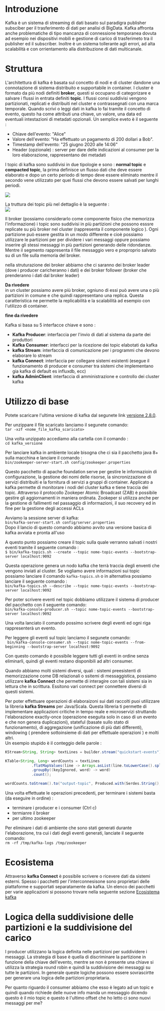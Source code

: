 # Introduzione 
Kafka è un sistema di streaming di dati basato sul paradigra publisher subsciber per il trasferimento di dati per analisi di BigData. Kafka affronta anche problematiche di tipo mancanza di connessione temporanea dovuta ad esempio nei dispositivi mobili e gestione di carico di trasferimeto tra il publisher ed il subscriber. Inoltre è un sistema tollerante agli errori, ad alta scalabilità e con orrientamento alla distribuzione di dati multicanale.

# Struttura 

L'architettura di kafka è basata sul concetto di nodi e di cluster dandone una connotazione di sistema distribuito e supportabile in container.
I cluster è formato da più nodi definiti **broker**, questi si occupano di categorizare e salvare i flussi in entrata definiti **topic**.
I flussi consi suddivisi vengono partizionati, replicati e distribuiti nel cluster e contrassegnati con una marca temporale.
Quando scrivi o leggi dati in kafka lo fai tramite il concetto di evento, questo ha come attributi una chiave, un valore, una data ed eventuali intestazioni di metadati opzionali.
Un semplice eveto è il seguente :
+ Chiave dell'evento: "Alice"
+ Valore dell'evento: "Ha effettuato un pagamento di 200 dollari a Bob".
+ Timestamp dell'evento: "25 giugno 2020 alle 14:06"
+ Header (opzionale) : server per dare delle indicazioni al consumer per la loro elaborazione, rappresentano dei metadati 

I topic di kafka sono suddivisi in due tipologie e sono : **normal topic** e **compacted topic**, la prima definisce un flusso dati che deve essere elaborato e dopo un certo periodo di tempo deve essere eliminato mentre il secondo vene utilizzato per quei flussi che devono essere salvati per lunghi periodi. 

![](../../immagini/StrutturaKafka.png)

La truttura dei topic più nel dettaglio è la seguente :  
![](../immagini/apache-kafka-architecture-fundamentals-explained-13-638.jpg)

Il broker (possiamo considerarlo come componente fisico che memorizza l'informazione) i topic sono suddivisi in più partizioni che possono esssre replicate su più broker nel cluster (rappresenta il componente logico ).
Ogni partizione può essere gestita in un modo differente e cioè possiamo utilizzare le partizioni per per dividere i vari messaggi oppure possiamo inserire gli stessi messaggi in più partizioni generando delle ridondanze. 
Mentre il segmento rappresenta il file messaggio vero e proproprio salvato su di un file sulla memoria del broker.

nella struturazione dei broker abbiamo che ci saranno dei broker leader (dove i producer caricheranno i dati) e dei broker follower (broker che prenderanno i dati dal broker leader)

**Da rivedere**  
in un cluster possiamo avere più broker, ogniuno di essi può avere una o più partizioni in comune e che quindi rappresentano una replica.  Questa caratteristica ne permette la replicabilità e la scalabilità ad esempio con l'utilizzo di container.

**fine da rivedere**

Kafka si basa su 5 interfacce chiave e sono :
+ **Kafka Producer**: interfaccia per l'invio di dati al sistema da parte dei produttori
+ **Kafka Consumer**: interfacci per la ricezione dei topic elabotati da kafka
+ **kafka Stream**: interfaccia di comunicazione per i programmi che devono elaborare lo stream 
+ **kafka Connect**: interfaccia per collegare sistemi esistenti (esegue il funzionamento di producer e consumer tra sistemi che implementano gia kafka di default es influxdb, ecc)
+ **kafka AdminClient**: interfaccia di amministrazione e controllo dei cluster kafka

# Utilizzo di base

Potete scaricare l'ultima versione di kafka dal segunete link [versione 2.8.0](https://downloads.apache.org/kafka/2.8.0/kafka_2.13-2.8.0.tgz).

Per unzippare il file scaricato lanciamo il segunete comando:  
`tar -xzf <nome_file_kafka_scaricato>`  

Una volta unzippato accediamo alla cartella con il comando :  
`cd kafka_versione`  

Per lanciare kafka in ambiente locale bisogna che ci sia il pacchetto java 8+ sulla macchina e lanciare il comando :  
`bin/zookeeper-server-start.sh config/zookeeper.properties`  

Questo pacchetto di apache foundation serve per gestire le informazioin di configurazione, la gestione dei nomi delle risorse, la sincronizzazione di servizi distribuiti e la fornitura di servizi a gruppi di container. Applicato a kafka permette di monitorare i nodi del cluster kafka e tiene traccia dei topic. Attraverso il protocollo Zookeper Atomic Broadcast (ZAB) è possibile gestire gli aggiornamenti in maniera ordinata.
Zookeper si utilizza anche per la gestione di fallimenti nel passaggio di informazioni, il suo recovery ed in fine per la gestione degli accessi ACLs

Avviamo la sessione server di kafka:  
`bin/kafka-server-start.sh config/server.properties`  
Dopo il lancio di questo comando abbiamo avvito una versione basica di kafka avviata e pronta all'uso

A questo punto possiamo creare il topic sulla quale verranno salvati i nostri eventi tramite il seguente comando :  
`$ bin/kafka-topics.sh --create --topic nome-topic-events --bootstrap-server localhost:9092`  

Questa operazione genera un nodo kafka che terrà traccia degli enventi che vengono inviati al cluster.  Se vogliamo avere informazioni sui topic possiamo lanciare il comando `kafka-topics.sh` o in alternativa possiamo lanciare il seguente comando :  
`bin/kafka-topics.sh --describe --topic nome-topic-events --bootstrap-server localhost:9092`  

Per poter scrivere eventi nel topic dobbiamo utilizzare il sistema di producer del pacchetto con il seguente comando:  
`bin/kafka-console-producer.sh --topic nome-topic-events --bootstrap-server localhost:9092`  

Una volta lanciato il comando possimo scrivere degli eventi ed ogni riga rappresenterà un evento.  

Per leggere gli eventi sul topic lanciamo il segunete comando:  
` bin/kafka-console-consumer.sh --topic nome-topic-events --from-beginning --bootstrap-server localhost:9092`  

Con questo comando è possibile leggere tutti gli eventi in ordine senza eliminarli, quindi gli eventi restano disponibili ad altri consumer.  

Quando abbiamo molti sistemi diversi, quali : sistemi preesistenti di memorizzazione come DB relazionali o ssitemi di messaggistica, possiamo utilizzare **kafka Connect** che permette di interagire con tali sistemi sia in lettura che in scrittura. Essitono vari connect per connettere diversi di questi sistemi.

Per poter effettuare operazioni di elaboraizoni sui dati raccolti puoi utilizzare la libreria **kafka Streams** per Java/Scala. Questa libreria ti permette di implementare applicazioni critiche in tempo reale e microservizi struttando l'elaborazione exactly-once (operazione eseguita solo in caso di un evento e che non genera duplicazioni), stateful (basate sullo stato di funzionamento), di aggregazione (unificazione di più dati differenti), windowing ( prendere sottoinsieme di dati per effettuale operazioni ) e molti altri.  
Un esempio stupido è il conteggio delle parole :
```java
KStream<String, String> textLines = builder.stream("quickstart-events");

KTable<String, Long> wordCounts = textLines
            .flatMapValues(line -> Arrays.asList(line.toLowerCase().split(" ")))
            .groupBy((keyIgnored, word) -> word)
            .count();

wordCounts.toStream().to("output-topic", Produced.with(Serdes.String(), Serdes.Long()));
```

Una volta effettuate le operazioni precedenti, per terminare i sistemi basta (da eseguire in ordine) :
+ terminare i producer e i consumer (Ctrl c)
+ termianre il broker 
+ per ultimo zookeeper

Per eliminare i dati di ambiente che sono stati generati durante l'elaborazione, tra cui i dati degli eventi generati, lanciate il seguente comando:  
`rm -rf /tmp/kafka-logs /tmp/zookeeper`



# Ecosistema
Attraverso **kafka Connect** è possibile scrivere o ricevere dati da sistemi esterni. Spesso i pacchetti per l'interconnesisone sono proprietari delle piattaforme e supportati separatamente da kafka.
Un elenco dei pacchetti per varie applicazioni si possono trovare nella seguente sezione [Ecosistema kafka](https://cwiki.apache.org/confluence/display/KAFKA/Ecosystem)


# Logica della suddivisione delle partizioni e la suddivisione del carico

I producer utilizzano la logica definita nelle partizioni per suddividere i messaggi. La strategia di base è quella di discriminare la partizione in funzione della chiave dell'evento, mentre se non è presente una chiave si utilizza la strategia round robin e quindi la suddivisione dei messaggi su tutte le partizioni. In generale queste logiche possono essere sovrascirtte per generare una logica delle partizioni proprietaria. 

Per quanto riguardo il consumer abbiamo che esso è legato ad un topic e quindi quando richiede delle nuove info manda un messaggio dicendo questo è il mio topic e questo è l'ultimo offset che ho letto ci sono nuovi messaggi per me? 
